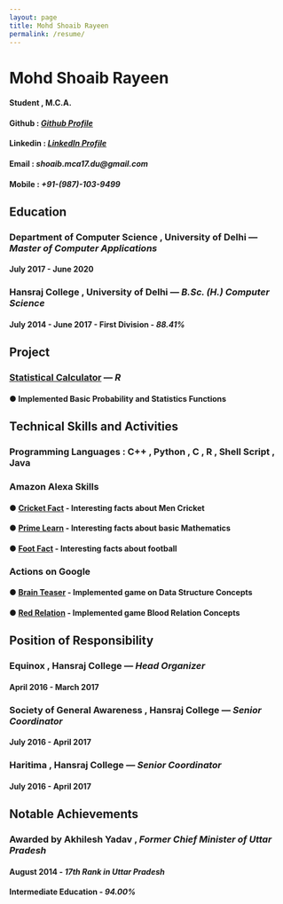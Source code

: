 ```yaml
---
layout: page
title: Mohd Shoaib Rayeen
permalink: /resume/
---
```


# Mohd Shoaib Rayeen                          
#### Student ,  M.C.A.

#### **Github :** _[Github Profile](https://github.com/shoaibrayeen)_
#### **Linkedin :** _[LinkedIn Profile](https://www.linkedin.com/in/shoaibrayeen/)_
#### **Email :** _shoaib.mca17.du@gmail.com_
#### **Mobile :** _**+91-(987)-103-9499**_

## Education 
### Department of Computer Science , University of Delhi — _Master of Computer Applications_ 
#### July 2017 - June 2020
###  Hansraj College , University of Delhi — _B.Sc. (H.) Computer Science_
#### July 2014 - June 2017 - First Division - _88.41%_

## Project
### [Statistical Calculator](https://github.com/shoaibrayeen/R) — _R_
#### ● Implemented Basic Probability and Statistics Functions

## Technical Skills and Activities
### Programming Languages : C++ , Python , C , R , Shell Script , Java 
### Amazon Alexa Skills
#### ● [Cricket Fact](https://www.amazon.com/gp/product/B07BQ3WKGD) - Interesting facts about Men Cricket
#### ● [Prime Learn](https://www.amazon.com/gp/product/B07C7MFDH6) - Interesting facts about basic Mathematics
#### ● [Foot Fact](https://www.amazon.com/gp/product/B07CTBS699) - Interesting facts about football
### Actions on Google
#### ● [Brain Teaser](https://assistant.google.com/services/a/uid/000000f87db14c78) - Implemented game on Data Structure Concepts
#### ● [Red Relation](https://assistant.google.com/services/a/uid/0000007832c77e08) - Implemented game Blood Relation Concepts

## Position of Responsibility
### Equinox , Hansraj College — _Head Organizer_
#### April 2016 - March 2017
### Society of General Awareness , Hansraj College — _Senior Coordinator_
#### July 2016 - April 2017
### Haritima , Hansraj College — _Senior Coordinator_
#### July 2016 - April 2017

## Notable Achievements
### Awarded by Akhilesh Yadav , _Former Chief Minister of Uttar Pradesh_
#### August 2014 - _17th Rank in Uttar Pradesh_
#### Intermediate Education - _94.00%_
